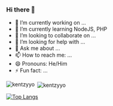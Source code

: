 ### Hi there 👋

- 🔭 I’m currently working on ...
- 🌱 I’m currently learning NodeJS, PHP
- 👯 I’m looking to collaborate on ...
- 🤔 I’m looking for help with ...
- 💬 Ask me about ...
- 📫 How to reach me: ...
- 😄 Pronouns: He/Him
- ⚡ Fun fact: ...

<p><img align="left" src="https://github-readme-stats.vercel.app/api/top-langs?username=kentzyyo&show_icons=true&locale=en&layout=compact" alt="kentzyyo" /></p>

<p>&nbsp;<img align="center" src="https://github-readme-stats.vercel.app/api?username=kentzyyo&show_icons=true&hide=contribs,prs&cache_seconds=86400&theme=gotham" alt="kentzyyo" /></p>

[![Top Langs](https://github-readme-stats.vercel.app/api/top-langs/?username=kentzyyo&layout=donut)](https://github.com/kentzyyo/github-readme-stats)
